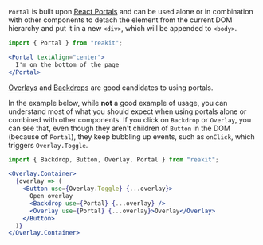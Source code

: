 `Portal` is built upon [React Portals](https://reactjs.org/docs/portals.html) and can be used alone or in combination with other components to detach the element from the current DOM hierarchy and put it in a new `<div>`, which will be appended to `<body>`.

```jsx
import { Portal } from "reakit";

<Portal textAlign="center">
  I'm on the bottom of the page
</Portal>
```

[Overlays](../Overlay/Overlay.md) and [Backdrops](../Backdrop/Backdrop.md) are good candidates to using portals. 

In the example below, while **not** a good example of usage, you can understand most of what you should expect when using portals alone or combined with other components. If you click on `Backdrop` or `Overlay`, you can see that, even though they aren't children of `Button` in the DOM (because of `Portal`), they keep bubbling up events, such as `onClick`, which triggers `Overlay.Toggle`.

```jsx
import { Backdrop, Button, Overlay, Portal } from "reakit";

<Overlay.Container>
  {overlay => (
    <Button use={Overlay.Toggle} {...overlay}>
      Open overlay
      <Backdrop use={Portal} {...overlay} />
      <Overlay use={Portal} {...overlay}>Overlay</Overlay>
    </Button>
  )}
</Overlay.Container>
```
